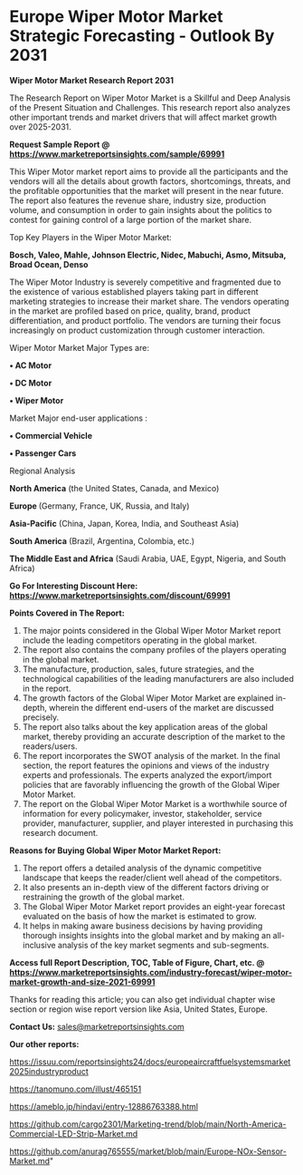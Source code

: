 # Europe Wiper Motor Market Strategic Forecasting - Outlook By 2031

<strong>Wiper Motor Market Research Report 2031</strong>

The Research Report on Wiper Motor Market is a Skillful and Deep Analysis of the Present Situation and Challenges. This research report also analyzes other important trends and market drivers that will affect market growth over 2025-2031.

<strong>Request Sample Report @ <a href=https://www.marketreportsinsights.com/sample/69991>https://www.marketreportsinsights.com/sample/69991</a></strong>

This Wiper Motor market report aims to provide all the participants and the vendors will all the details about growth factors, shortcomings, threats, and the profitable opportunities that the market will present in the near future. The report also features the revenue share, industry size, production volume, and consumption in order to gain insights about the politics to contest for gaining control of a large portion of the market share.

Top Key Players in the Wiper Motor Market:

<strong>Bosch, Valeo, Mahle, Johnson Electric, Nidec, Mabuchi, Asmo, Mitsuba, Broad Ocean, Denso</strong>

The Wiper Motor Industry is severely competitive and fragmented due to the existence of various established players taking part in different marketing strategies to increase their market share. The vendors operating in the market are profiled based on price, quality, brand, product differentiation, and product portfolio. The vendors are turning their focus increasingly on product customization through customer interaction.

Wiper Motor Market Major Types are:

<strong>• AC Motor

• DC Motor

• Wiper Motor</strong>

Market Major end-user applications :

<strong>• Commercial Vehicle

• Passenger Cars</strong>

Regional Analysis

</u><strong><b>North America</b></strong> (the United States, Canada, and Mexico)

<strong><b>Europe </b></strong>(Germany, France, UK, Russia, and Italy)

<strong><b>Asia-Pacific</b></strong> (China, Japan, Korea, India, and Southeast Asia)

<strong><b>South America</b></strong> (Brazil, Argentina, Colombia, etc.)

<strong><b>The Middle East and Africa</b></strong> (Saudi Arabia, UAE, Egypt, Nigeria, and South Africa)

<strong>Go For Interesting Discount Here: <a href=https://www.marketreportsinsights.com/discount/69991>https://www.marketreportsinsights.com/discount/69991</a></strong>

<strong>Points Covered in The Report:</strong>
<ol>
  <li>The major points considered in the Global Wiper Motor Market report include the leading competitors operating in the global market.</li>
  <li>The report also contains the company profiles of the players operating in the global market.</li>
  <li>The manufacture, production, sales, future strategies, and the technological capabilities of the leading manufacturers are also included in the report.</li>
  <li>The growth factors of the Global Wiper Motor Market are explained in-depth, wherein the different end-users of the market are discussed precisely.</li>
  <li>The report also talks about the key application areas of the global market, thereby providing an accurate description of the market to the readers/users.</li>
  <li>The report incorporates the SWOT analysis of the market. In the final section, the report features the opinions and views of the industry experts and professionals. The experts analyzed the export/import policies that are favorably influencing the growth of the Global Wiper Motor Market.</li>
  <li>The report on the Global Wiper Motor Market is a worthwhile source of information for every policymaker, investor, stakeholder, service provider, manufacturer, supplier, and player interested in purchasing this research document.</li>
</ol>
<strong>Reasons for Buying Global Wiper Motor Market Report:</strong>

<ol>
  <li>The report offers a detailed analysis of the dynamic competitive landscape that keeps the reader/client well ahead of the competitors.</li>
  <li>It also presents an in-depth view of the different factors driving or restraining the growth of the global market.</li>
  <li>The Global Wiper Motor Market report provides an eight-year forecast evaluated on the basis of how the market is estimated to grow.</li>
  <li>It helps in making aware business decisions by having providing thorough insights insights into the global market and by making an all-inclusive analysis of the key market segments and sub-segments.</li>
</ol>
<strong>Access full Report Description, TOC, Table of Figure, Chart, etc. @ <a href=https://www.marketreportsinsights.com/industry-forecast/wiper-motor-market-growth-and-size-2021-69991>https://www.marketreportsinsights.com/industry-forecast/wiper-motor-market-growth-and-size-2021-69991</a></strong>


Thanks for reading this article; you can also get individual chapter wise section or region wise report version like Asia, United States, Europe.

<strong>Contact Us:</strong>
sales@marketreportsinsights.com

<strong>Our other reports:</strong>

<a href=https://issuu.com/reportsinsights24/docs/europeaircraftfuelsystemsmarket2025industryproduct>https://issuu.com/reportsinsights24/docs/europeaircraftfuelsystemsmarket2025industryproduct</a>

<a href=https://tanomuno.com/illust/465151>https://tanomuno.com/illust/465151</a>

<a href=https://ameblo.jp/hindavi/entry-12886763388.html>https://ameblo.jp/hindavi/entry-12886763388.html</a>

<a href=https://github.com/cargo2301/Marketing-trend/blob/main/North-America-Commercial-LED-Strip-Market.md>https://github.com/cargo2301/Marketing-trend/blob/main/North-America-Commercial-LED-Strip-Market.md</a>

<a href=https://github.com/anurag765555/market/blob/main/Europe-NOx-Sensor-Market.md>https://github.com/anurag765555/market/blob/main/Europe-NOx-Sensor-Market.md</a>"
